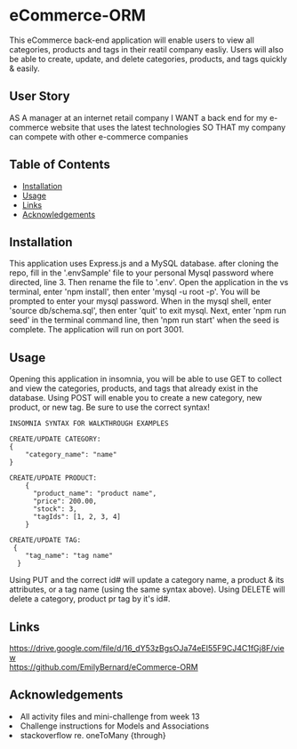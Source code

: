# eCommerce-ORM
This eCommerce back-end application will enable users to view all categories, products and tags in their reatil company easliy.  Users will also be able to create, update, and delete categories, products, and tags quickly & easily.

## User Story
AS A manager at an internet retail company
I WANT a back end for my e-commerce website that uses the latest technologies
SO THAT my company can compete with other e-commerce companies

## Table of Contents

- [Installation](#installation)
- [Usage](#usage)
- [Links](#links)
- [Acknowledgements](#acknowledgements)



## Installation
This application uses Express.js and a MySQL database. after cloning the repo, fill in the '.envSample' file to your personal Mysql password where directed, line 3.  Then rename the file to '.env'.
Open the application in the vs terminal, enter 'npm install', then enter 'mysql -u root -p'. You will be prompted to enter your mysql password.  When in the mysql shell, enter 'source db/schema.sql', then enter 'quit' to exit mysql. Next, enter 'npm run seed' in the terminal command line, then 'npm run start' when the seed is complete.  The application will run on port 3001.

## Usage
Opening this application in insomnia, you will be able to use GET to collect and view the categories, products, and tags that already exist in the database. Using POST will enable you to create a new category, new product, or new tag. Be sure to use the correct syntax!
<br>
```
INSOMNIA SYNTAX FOR WALKTHROUGH EXAMPLES

CREATE/UPDATE CATEGORY:
{
    "category_name": "name"
}

CREATE/UPDATE PRODUCT:
    {
      "product_name": "product name",
      "price": 200.00,
      "stock": 3,
      "tagIds": [1, 2, 3, 4]
    }

CREATE/UPDATE TAG:
 {
    "tag_name": "tag name"
  }
```
Using PUT and the correct id# will update a category name, a product & its attributes, or a tag name (using the same syntax above).
Using DELETE will delete a category, product pr tag by it's id#.

## Links
https://drive.google.com/file/d/16_dY53zBgsOJa74eEl55F9CJ4C1fGj8F/view
<br>
https://github.com/EmilyBernard/eCommerce-ORM





## Acknowledgements
<li>All activity files and mini-challenge from week 13
<li>Challenge instructions for Models and Associations
<li>stackoverflow re. oneToMany {through}